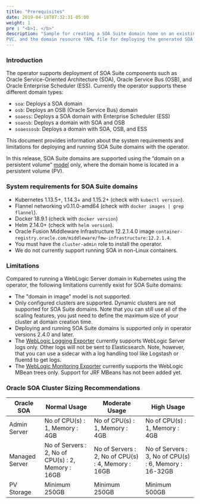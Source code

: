```yaml
---
title: "Prerequisites"
date: 2019-04-18T07:32:31-05:00
weight: 1
pre : "<b>1. </b>"
description: "Sample for creating a SOA Suite domain home on an existing PV or
PVC, and the domain resource YAML file for deploying the generated SOA domain."
---
```


### Introduction

The operator supports deployment of SOA Suite components such as Oracle Service-Oriented Architecture (SOA), Oracle Service Bus (OSB), and Oracle Enterprise Scheduler (ESS). Currently the operator supports these different domain types:

* `soa`: Deploys a SOA domain
* `osb`: Deploys an OSB (Oracle Service Bus) domain
* `soaess`: Deploys a SOA domain with Enterprise Scheduler (ESS)
* `soaosb`: Deploys a domain with SOA and OSB
* `soaessosb`: Deploys a domain with SOA, OSB, and ESS

This document provides information about the system requirements and limitations for deploying and running SOA Suite domains with the operator.

In this release, SOA Suite domains are supported using the “domain on a persistent volume”
[model](https://oracle.github.io/weblogic-kubernetes-operator/userguide/managing-domains/choosing-a-model/) only, where the domain home is located in a persistent volume (PV).

### System requirements for SOA Suite domains

* Kubernetes 1.13.5+, 1.14.3+ and 1.15.2+ (check with `kubectl version`).
* Flannel networking v0.11.0-amd64 (check with `docker images | grep flannel`).
* Docker 18.9.1 (check with `docker version`)
* Helm 2.14.0+ (check with `helm version`).
* Oracle Fusion Middleware Infrastructure 12.2.1.4.0 image `container-registry.oracle.com/middleware/fmw-infrastructure:12.2.1.4`.
* You must have the `cluster-admin` role to install the operator.
* We do not currently support running SOA in non-Linux containers.

### Limitations

Compared to running a WebLogic Server domain in Kubernetes using the operator, the
following limitations currently exist for SOA Suite domains:

* The "domain in image" model is not supported.
* Only configured clusters are supported.  Dynamic clusters are not supported for
  SOA Suite domains.  Note that you can still use all of the scaling features,
  you just need to define the maximum size of your cluster at domain creation time.
* Deploying and running SOA Suite domains is supported only in operator versions 2.4.0 and later.
* The [WebLogic Logging Exporter](https://github.com/oracle/weblogic-logging-exporter)
  currently supports WebLogic Server logs only.  Other logs will not be sent to
  Elasticsearch.  Note, however, that you can use a sidecar with a log handling tool
  like Logstash or fluentd to get logs.
* The [WebLogic Monitoring Exporter](https://github.com/oracle/weblogic-monitoring-exporter)
  currently supports the WebLogic MBean trees only.  Support for JRF MBeans has not
  been added yet.


### Oracle SOA Cluster Sizing Recommendations
Oracle SOA | Normal Usage | Moderate Usage | High Usage 
--- | --- | --- | --- 
Admin Server | No of CPU(s) : 1, Memory : 4GB | No of CPU(s) : 1, Memory : 4GB | No of CPU(s) : 1, Memory : 4GB 
Managed Server | No of Servers : 2, No of CPU(s) : 2, Memory : 16GB | No of Servers : 2, No of CPU(s) : 4, Memory : 16GB | No of Servers : 3, No of CPU(s) : 6, Memory : 16-32GB
PV Storage | Minimum 250GB | Minimum 250GB | Minimum 500GB


